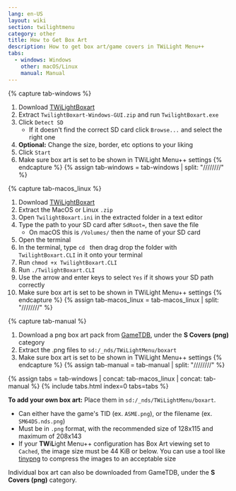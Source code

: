 ```yaml
---
lang: en-US
layout: wiki
section: twilightmenu
category: other
title: How to Get Box Art
description: How to get box art/game covers in TWiLight Menu++
tabs:
  - windows: Windows
    other: macOS/Linux
    manual: Manual
---
```


{% capture tab-windows %}
1. Download [TWiLightBoxart](https://github.com/MateusRodCosta/TwilightBoxart/releases)
1. Extract `TwilightBoxart-Windows-GUI.zip` and run `TwilightBoxart.exe`
1. Click `Detect SD`
    - If it doesn't find the correct SD card click `Browse...` and select the right one
1. **Optional:** Change the size, border, etc options to your liking
1. Click `Start`
1. Make sure box art is set to be shown in TWiLight Menu++ settings
{% endcapture %}
{% assign tab-windows = tab-windows | split: "////////" %}

{% capture tab-macos_linux %}
1. Download [TWiLightBoxart](https://github.com/MateusRodCosta/TwilightBoxart/releases)
1. Extract the MacOS or Linux `.zip`
1. Open `TwilightBoxart.ini` in the extracted folder in a text editor
1. Type the path to your SD card after `SdRoot=`, then save the file
    - On macOS this is `/Volumes/` then the name of your SD card
1. Open the terminal
1. In the terminal, type `cd ` then drag drop the folder with `TwilightBoxart.CLI` in it onto your terminal
1. Run `chmod +x TwilightBoxart.CLI`
1. Run `./TwilightBoxart.CLI`
1. Use the arrow and enter keys to select `Yes` if it shows your SD path correctly
1. Make sure box art is set to be shown in TWiLight Menu++ settings
{% endcapture %}
{% assign tab-macos_linux = tab-macos_linux | split: "////////" %}

{% capture tab-manual %}
1. Download a png box art pack from [GameTDB](https://www.gametdb.com/DS/Downloads#cover_packs), under the **S Covers (png)** category
1. Extract the .png files to `sd:/_nds/TWiLightMenu/boxart`
1. Make sure box art is set to be shown in TWiLight Menu++ settings
{% endcapture %}
{% assign tab-manual = tab-manual | split: "////////" %}

{% assign tabs = tab-windows | concat: tab-macos_linux | concat: tab-manual %}
{% include tabs.html index=0 tabs=tabs %}

**To add your own box art:**
Place them in `sd:/_nds/TWiLightMenu/boxart`.
- Can either have the game's TID (ex. `ASME.png`), or the filename (ex. `SM64DS.nds.png`)
- Must be in `.png` format, with the recommended size of 128x115 and maximum of 208x143
- If your **TW**i**L**ight Menu++ configuration has Box Art viewing set to `Cached`, the image size must be 44 KiB or below. You can use a tool like [tinypng](https://tinypng.com/) to compress the images to an acceptable size

Individual box art can also be downloaded from GameTDB, under the **S Covers (png)** category.
